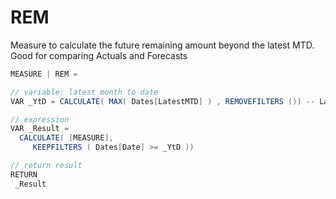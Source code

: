# REM
Measure to calculate the future remaining amount beyond the latest MTD. Good for comparing Actuals and Forecasts

```c#
MEASURE | REM = 

// variable: latest month to date
VAR _YtD = CALCULATE( MAX( Dates[LatestMTD] ) , REMOVEFILTERS ()) -- Last complete month

// expression
VAR _Result = 
  CALCULATE( [MEASURE], 
     KEEPFILTERS ( Dates[Date] >= _YtD )) 

// return result
RETURN
 _Result
 ```
